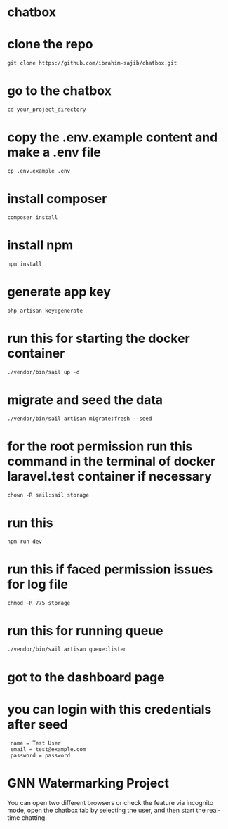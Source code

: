 
# chatbox

# clone the repo
```
git clone https://github.com/ibrahim-sajib/chatbox.git
```
# go to the chatbox
```
cd your_project_directory
```

# copy the .env.example content and make a .env file
```
cp .env.example .env
```
# install composer
```
composer install
```
# install npm
```
npm install
```
# generate app key
```
php artisan key:generate
```
# run this for starting the docker container
```
./vendor/bin/sail up -d
```
# migrate and seed the data
```
./vendor/bin/sail artisan migrate:fresh --seed
```
# for the root permission run this command in the terminal of docker laravel.test container if necessary
```
chown -R sail:sail storage
```
# run this
```
npm run dev
```
# run this if faced permission issues for log file

```
chmod -R 775 storage
```

# run this for running queue
```
./vendor/bin/sail artisan queue:listen

```

# got to the dashboard page
# you can login with this credentials after seed
```plaintext
 name = Test User
 email = test@example.com
 password = password
```

# GNN Watermarking Project

You can open two different browsers or check the feature via incognito mode, open the chatbox tab by selecting the user, and then start the real-time chatting.